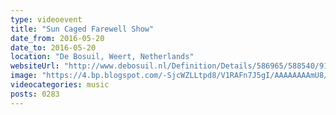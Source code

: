```yaml
---
type: videoevent
title: "Sun Caged Farewell Show"
date_from: 2016-05-20
date_to: 2016-05-20
location: "De Bosuil, Weert, Netherlands"
websiteUrl: "http://www.debosuil.nl/Definition/Details/586965/588540/9197_sun-caged-farewell-show.aspx"
image: "https://4.bp.blogspot.com/-SjcWZLLtpd8/V1RAFn7J5gI/AAAAAAAAmU8/qBvwOMmqalkn0KNFhe_f2CUwHbnzglrrgCKgB/s1600/dsc02402.picasaweb.jpg"
videocategories: music
posts: 0283
---
```

